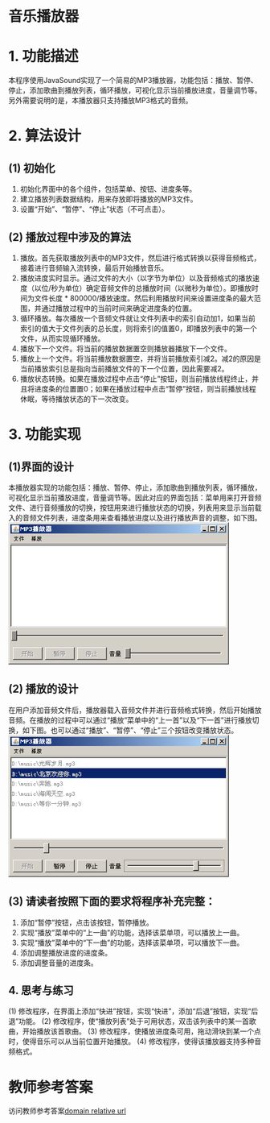 # 音乐播放器
# 1. 功能描述
本程序使用JavaSound实现了一个简易的MP3播放器，功能包括：播放、暂停、停止，添加歌曲到播放列表，循环播放，可视化显示当前播放进度，音量调节等。另外需要说明的是，本播放器只支持播放MP3格式的音频。
# 2. 算法设计
## (1)	初始化
1)	初始化界面中的各个组件，包括菜单、按钮、进度条等。
2)	建立播放列表数据结构，用来存放即将播放的MP3文件。
3)	设置“开始”、“暂停”、“停止”状态（不可点击）。
## (2)	播放过程中涉及的算法
1)	播放。首先获取播放列表中的MP3文件，然后进行格式转换以获得音频格式，接着进行音频输入流转换，最后开始播放音乐。
2)	播放进度实时显示。通过文件的大小（以字节为单位）以及音频格式的播放速度（以位/秒为单位）确定音频文件的总播放时间（以微秒为单位）。即播放时间为文件长度 * 800000/播放速度。然后利用播放时间来设置进度条的最大范围，并通过播放过程中的当前时间来确定进度条的位置。
3)	循环播放。每次播放一个音频文件就让文件列表中的索引自动加1，如果当前索引的值大于文件列表的总长度，则将索引的值置0，即播放列表中的第一个文件，从而实现循环播放。
4)	播放下一个文件。将当前的播放数据置空则播放器播放下一个文件。
5)	播放上一个文件。将当前播放数据置空，并将当前播放索引减2。减2的原因是当前播放索引总是指向当前播放文件的下一个位置，因此需要减2。
6)	播放状态转换。如果在播放过程中点击“停止”按钮，则当前播放线程终止，并且将进度条的位置置0；如果在播放过程中点击“暂停”按钮，则当前播放线程休眠，等待播放状态的下一次改变。
# 3.	功能实现
## (1)界面的设计
本播放器实现的功能包括：播放、暂停、停止，添加歌曲到播放列表，循环播放，可视化显示当前播放进度，音量调节等。因此对应的界面包括：菜单用来打开音频文件、进行音频播放的切换，按钮用来进行播放状态的切换，列表用来显示当前载入的音频文件列表，进度条用来查看播放进度以及进行播放声音的调整，如下图。
![](./img/1.png)
## (2)	播放的设计
在用户添加音频文件后，播放器载入音频文件并进行音频格式转换，然后开始播放音频。在播放的过程中可以通过“播放”菜单中的“上一首”以及“下一首”进行播放切换，如下图。也可以通过“播放”、“暂停”、“停止”三个按钮改变播放状态。
![](./img/2.png)
## (3) 请读者按照下面的要求将程序补充完整：
1)	添加“暂停”按钮，点击该按钮，暂停播放。
2)	实现“播放”菜单中的“上一曲”的功能，选择该菜单项，可以播放上一曲。
3)	实现“播放”菜单中的“下一曲”的功能，选择该菜单项，可以播放下一曲。
4)	添加调整播放进度的进度条。
5)	添加调整音量的进度条。
## 4.	思考与练习
(1)	修改程序，在界面上添加“快进”按钮，实现“快进”，添加“后退”按钮，实现“后退”功能。
(2)	修改程序，使“播放列表”处于可用状态，双击该列表中的某一首歌曲，开始播放该首歌曲。
(3)	修改程序，使播放进度条可用，拖动滑块到某一个点时，使得音乐可以从当前位置开始播放。
(4)	修改程序，使得该播放器支持多种音频格式。


# 教师参考答案
访问教师参考答案[domain relative url](engintime/Eclipse-Group/teachers-packet/java-lang/JLab068.git)